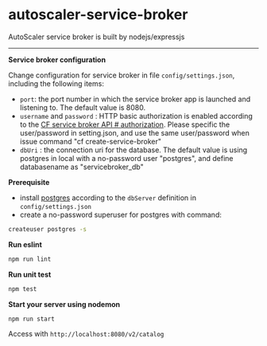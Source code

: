 autoscaler-service-broker
=====

AutoScaler service broker is built by nodejs/expressjs

---
**Service broker configuration**

Change configuration for service broker in file `config/settings.json`, including the following items:
* `port`: the port number in which the service broker app is launched and listening to. The default value is 8080.
* `username` and `password` : HTTP basic authorization is enabled according to the [CF service broker API # authorization](http://docs.cloudfoundry.org/services/api.html#authentication).  Please specific the user/password in setting.json, and use the same user/password when issue command "cf create-service-broker"
* `dbUri` : the connection uri for the database. The default value is using postgres in local with a no-password user "postgres", and define databasename as "servicebroker_db"

**Prerequisite**
* install [postgres](https://www.postgresql.org/download/) according to the `dbServer` definition in `config/settings.json`
* create a no-password superuser for postgres with command:
```sh
createuser postgres -s
```

**Run eslint**
```js
npm run lint
```

**Run unit test**
```js
npm test
```

**Start your server using nodemon**
```js
npm run start
```
Access with `http://localhost:8080/v2/catalog`


